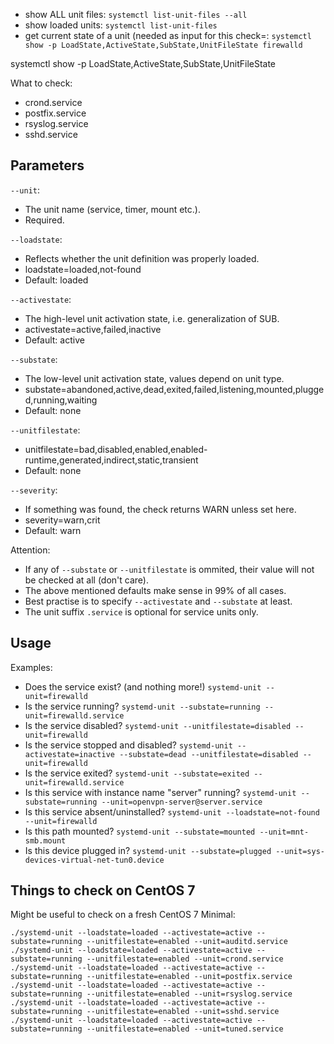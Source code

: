 * show ALL unit files: `systemctl list-unit-files --all`
* show loaded units: `systemctl list-unit-files` 
* get current state of a unit (needed as input for this check=: `systemctl show -p LoadState,ActiveState,SubState,UnitFileState firewalld`

systemctl show -p LoadState,ActiveState,SubState,UnitFileState <name>


What to check:
* crond.service
* postfix.service
* rsyslog.service
* sshd.service


## Parameters

`--unit`:
* The unit name (service, timer, mount etc.).
* Required.

`--loadstate`:
* Reflects whether the unit definition was properly loaded.
* loadstate=loaded,not-found
* Default: loaded

`--activestate`:
* The high-level unit activation state, i.e. generalization of SUB.
* activestate=active,failed,inactive
* Default: active

`--substate`:
* The low-level unit activation state, values depend on unit type.
* substate=abandoned,active,dead,exited,failed,listening,mounted,plugged,running,waiting
* Default: none

`--unitfilestate`:
* unitfilestate=bad,disabled,enabled,enabled-runtime,generated,indirect,static,transient
* Default: none

`--severity`:
* If something was found, the check returns WARN unless set here.
* severity=warn,crit
* Default: warn

Attention:
* If any of `--substate` or `--unitfilestate` is ommited, their value will not be checked at all (don't care).
* The above mentioned defaults make sense in 99% of all cases.
* Best practise is to specify `--activestate` and `--substate` at least.
* The unit suffix `.service` is optional for service units only.


## Usage

Examples:

* Does the service exist? (and nothing more!) `systemd-unit --unit=firewalld`
* Is the service running? `systemd-unit --substate=running --unit=firewalld.service`
* Is the service disabled? `systemd-unit --unitfilestate=disabled --unit=firewalld`
* Is the service stopped and disabled? `systemd-unit --activestate=inactive --substate=dead --unitfilestate=disabled --unit=firewalld`
* Is the service exited? `systemd-unit --substate=exited --unit=firewalld.service`
* Is this service with instance name "server" running? `systemd-unit --substate=running --unit=openvpn-server@server.service`
* Is this service absent/uninstalled? `systemd-unit --loadstate=not-found --unit=firewalld`
* Is this path mounted? `systemd-unit --substate=mounted --unit=mnt-smb.mount`
* Is this device plugged in? `systemd-unit --substate=plugged --unit=sys-devices-virtual-net-tun0.device`


## Things to check on CentOS 7

Might be useful to check on a fresh CentOS 7 Minimal:

```
./systemd-unit --loadstate=loaded --activestate=active --substate=running --unitfilestate=enabled --unit=auditd.service
./systemd-unit --loadstate=loaded --activestate=active --substate=running --unitfilestate=enabled --unit=crond.service
./systemd-unit --loadstate=loaded --activestate=active --substate=running --unitfilestate=enabled --unit=postfix.service
./systemd-unit --loadstate=loaded --activestate=active --substate=running --unitfilestate=enabled --unit=rsyslog.service
./systemd-unit --loadstate=loaded --activestate=active --substate=running --unitfilestate=enabled --unit=sshd.service
./systemd-unit --loadstate=loaded --activestate=active --substate=running --unitfilestate=enabled --unit=tuned.service
```

